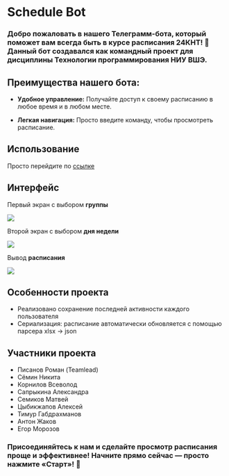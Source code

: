 # Schedule Bot

### Добро пожаловать в нашего Телеграмм-бота, который поможет вам всегда быть в курсе расписания 24КНТ! 📅 Данный бот создавался как командный проект для дисциплины Технологии программирования НИУ ВШЭ.

## Преимущества нашего бота:
- **Удобное управление:** Получайте доступ к своему расписанию в любое время и в любом месте. 

- **Легкая навигация:** Просто введите команду, чтобы просмотреть расписание.

## Использование
Просто перейдите по [ссылке](https://t.me/Schedule_CST_bot)

## Интерфейс
Первый экран с выбором **группы**

![ ](https://github.com/Sh1neSt0rm/image/blob/master/photo_5247115538289779234_y.png)

Второй экран с выбором **дня недели**

![ ](https://github.com/Sh1neSt0rm/image/blob/master/photo_5247115538289779233_y.png)

Вывод **расписания**

![ ](https://github.com/Sh1neSt0rm/image/blob/master/photo_5247115538289779426_y.png)

## Особенности проекта

- Реализовано сохранение последней активности каждого пользователя
- Сериализация: расписание автоматически обновляется с помощью парсера xlsx -> json

## Участники проекта
- Писанов Роман (Teamlead)
- Cёмин Никита
- Корнилов Всеволод
- Сапрыкина Александра
- Семиков Матвей
- Цыбикжапов Алексей
- Тимур Габдрахманов
- Антон Жаков
- Егор Морозов

### Присоединяйтесь к нам и сделайте просмотр расписания проще и эффективнее! Начните прямо сейчас — просто нажмите «Старт»! 🚀
